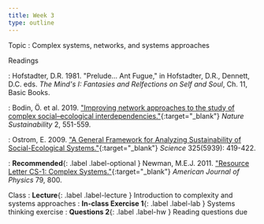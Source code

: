 ```yaml
---
title: Week 3
type: outline
---
```


Topic
: Complex systems, networks, and systems approaches

Readings

: Hofstadter, D.R. 1981. "Prelude... Ant Fugue," in Hofstadter, D.R., Dennett, D.C. eds. _The Mind's I: Fantasies and Relfections on Self and Soul_, Ch. 11, Basic Books.

: Bodin, Ö. et al. 2019. ["Improving network approaches to the study of complex social–ecological interdependencies."](https://doi.org/10.1038/s41893-019-0308-0){:target="_blank"} _Nature Sustainability_ 2, 551-559.

: Ostrom, E. 2009. ["A General Framework for Analyzing Sustainability of Social-Ecological Systems."](https://doi.org/10.1126/science.1172133){:target="_blank"} _Science_ 325(5939): 419-422.

: **Recommended**{: .label .label-optional } Newman, M.E.J. 2011. ["Resource Letter CS-1: Complex Systems."](https://doi.org/10.1119/1.3590372){:target="_blank"} _American Journal of Physics_ 79, 800.

Class
: **Lecture**{: .label .label-lecture } Introduction to complexity and systems approaches
: **In-class Exercise 1**{: .label .label-lab } Systems thinking exercise
: **Questions 2**{: .label .label-hw } Reading questions due
